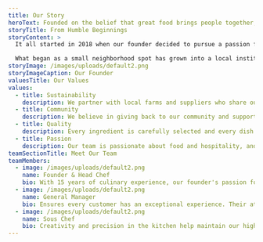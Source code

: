 ```yaml
---
title: Our Story
heroText: Founded on the belief that great food brings people together, Zaporio started as a small family dream and has grown into a beloved community gathering place.
storyTitle: From Humble Beginnings
storyContent: >
  It all started in 2018 when our founder decided to pursue a passion for creating the perfect dining experience. After years of perfecting recipes, the first Zaporio location was opened with a simple mission: serve honest, delicious food made with love.

  What began as a small neighborhood spot has grown into a local institution, but we've never forgotten our roots. Every dish is still hand-crafted with the same care and attention that went into the very first ones.
storyImage: /images/uploads/default2.png
storyImageCaption: Our Founder
valuesTitle: Our Values
values:
  - title: Sustainability
    description: We partner with local farms and suppliers who share our commitment to sustainable practices and environmental responsibility.
  - title: Community
    description: We believe in giving back to our community and supporting local initiatives that make our neighborhood stronger.
  - title: Quality
    description: Every ingredient is carefully selected and every dish is made to order, ensuring the highest quality in every bite.
  - title: Passion
    description: Our team is passionate about food and hospitality, and it shows in everything we do, from cooking to customer service.
teamSectionTitle: Meet Our Team
teamMembers:
  - image: /images/uploads/default2.png
    name: Founder & Head Chef
    bio: With 15 years of culinary experience, our founder's passion for cooking started in their grandmother's kitchen.
  - image: /images/uploads/default2.png
    name: General Manager
    bio: Ensures every customer has an exceptional experience. Their attention to detail keeps everything running smoothly.
  - image: /images/uploads/default2.png
    name: Sous Chef
    bio: Creativity and precision in the kitchen help maintain our high standards and develop new menu items.
---
```

